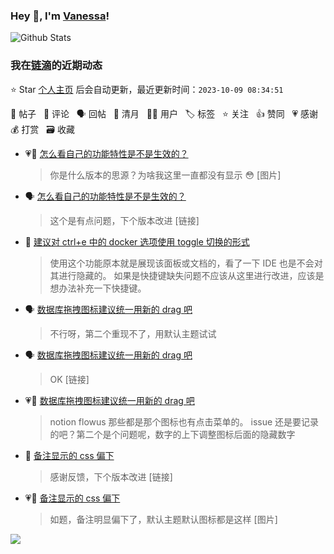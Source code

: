### Hey 👋, I'm [Vanessa](http://vanessa.b3log.org/)!

![Github Stats](https://github-readme-stats.vercel.app/api?username=Vanessa219&show_icons=true)

<!--events start -->

### 我在[链滴](https://ld246.com)的近期动态

⭐️ Star [个人主页](https://github.com/Vanessa219/Vanessa219) 后会自动更新，最近更新时间：`2023-10-09 08:34:51`

📝 帖子 &nbsp; 💬 评论 &nbsp; 🗣 回帖 &nbsp; 🌙 清月 &nbsp; 👨‍💻 用户 &nbsp; 🏷️ 标签 &nbsp; ⭐️ 关注 &nbsp; 👍 赞同 &nbsp; 💗 感谢 &nbsp; 💰 打赏 &nbsp; 🗃 收藏

* 💗💬 [怎么看自己的功能特性是不是生效的？](https://ld246.com/article/1696482784524/comment/1696506123915#comments)

  > 你是什么版本的思源？为啥我这里一直都没有显示 😳 [图片]
* 🗣 [怎么看自己的功能特性是不是生效的？](https://ld246.com/article/1696482784524/comment/1696506123915#comments)

  > 这个是有点问题，下个版本改进 [链接]
* 💬 [建议对 ctrl+e 中的 docker 选项使用 toggle 切换的形式](https://ld246.com/article/1696604014644/comment/1696606167554#comments)

  > 使用这个功能原本就是展现该面板或文档的，看了一下 IDE 也是不会对其进行隐藏的。 如果是快捷键缺失问题不应该从这里进行改进，应该是想办法补充一下快捷键。
* 🗣 [数据库拖拽图标建议统一用新的 drag 吧](https://ld246.com/article/1696512420662/comment/1696515423359#comments)

  > 不行呀，第二个重现不了，用默认主题试试
* 🗣 [数据库拖拽图标建议统一用新的 drag 吧](https://ld246.com/article/1696512420662/comment/1696515423359#comments)

  > OK [链接]
* 💗💬 [数据库拖拽图标建议统一用新的 drag 吧](https://ld246.com/article/1696512420662/comment/1696515423359#comments)

  > notion flowus 那些都是那个图标也有点击菜单的。 issue 还是要记录的吧？第二个是个问题呢，数字的上下调整图标后面的隐藏数字
* 💬 [备注显示的 css 偏下](https://ld246.com/article/1696588249918/comment/1696599247040#comments)

  > 感谢反馈，下个版本改进 [链接]
* 💗📝 [备注显示的 css 偏下](https://ld246.com/article/1696588249918)

  > 如题，备注明显偏下了，默认主题默认图标都是这样 [图片]


<!--events end -->

<a title="Hits" target="_blank" href="https://github.com/Vanessa219/Vanessa219"><img src="https://hits.b3log.org/Vanessa219/Vanessa219.svg"></a>
